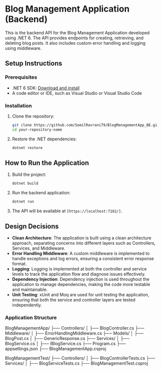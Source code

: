 # Blog Management Application (Backend)

This is the backend API for the Blog Management Application developed using .NET 6. The API provides endpoints for creating, retrieving, and deleting blog posts. It also includes custom error handling and logging using middleware.

## Setup Instructions

### Prerequisites

- .NET 6 SDK: [Download and install](https://dotnet.microsoft.com/download/dotnet/6.0)
- A code editor or IDE, such as Visual Studio or Visual Studio Code

### Installation

1. Clone the repository:

    ```bash
    git clone https://github.com/SomilRavrani79/BlogManagementApp_BE.git
    cd your-repository-name
    ```

2. Restore the .NET dependencies:

    ```bash
    dotnet restore
    ```

## How to Run the Application

1. Build the project:

    ```bash
    dotnet build
    ```

2. Run the backend application:

    ```bash
    dotnet run
    ```

3. The API will be available at `[https://localhost:7182/]`.

## Design Decisions

- **Clean Architecture**: The application is built using a clean architecture approach, separating concerns into different layers such as Controllers, Services, and Middleware.
- **Error Handling Middleware**: A custom middleware is implemented to handle exceptions and log errors, ensuring a consistent error response format.
- **Logging**: Logging is implemented at both the controller and service levels to track the application flow and diagnose issues effectively.
- **Dependency Injection**: Dependency injection is used throughout the application to manage dependencies, making the code more testable and maintainable.
- **Unit Testing**: xUnit and Moq are used for unit testing the application, ensuring that both the service and controller layers are tested independently.

### Application Structure

BlogManagementApp/
├── Controllers/
│   ├── BlogController.cs
├── Middleware/
│   ├── ErrorHandlingMiddleware.cs
├── Models/
│   ├── BlogPost.cs
│   ├── GenericResponse.cs
├── Services/
│   ├── BlogService.cs
│   ├── IBlogService.cs
├── Program.cs
├── appsettings.json
├── BlogManagementApp.csproj

BlogManagementTest/
├── Controllers/
│   ├── BlogControllerTests.cs
├── Services/
│   ├── BlogServiceTests.cs
├── BlogManagementTest.csproj
